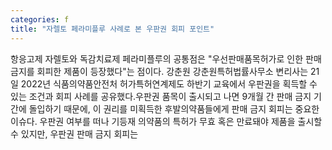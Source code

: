 ```yaml
---
categories: f
title: "자렐토 페라미플루 사례로 본 우판권 회피 포인트"
---
```

항응고제 자렐토와 독감치료제 페라미플루의 공통점은 "우선판매품목허가로 인한 판매금지를 회피한 제품이 등장했다"는 점이다. 강춘원 강춘원특허법률사무소 변리사는 21일 2022년 식품의약품안전처 허가특허연계제도 하반기 교육에서 우판권을 획득할 수 있는 조건과 회피 사례를 공유했다.우판권 품목이 출시되고 나면 9개월 간 판매 금지 기간에 돌입하기 때문에, 이 권리를 미획득한 후발의약품들에게 판매 금지 회피는 중요한 이슈다. 우판권 여부를 떠나 기등재 의약품의 특허가 무효 혹은 만료돼야 제품을 출시할 수 있지만, 우판권 판매 금지 회피는